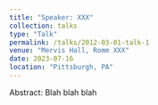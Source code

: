 ```yaml
---
title: "Speaker: XXX"
collection: talks
type: "Talk"
permalink: /talks/2012-03-01-talk-1
venue: "Mervis Hall, Romm XXX"
date: 2023-07-16
location: "Pittsburgh, PA"
---
```


Abstract: Blah blah blah
